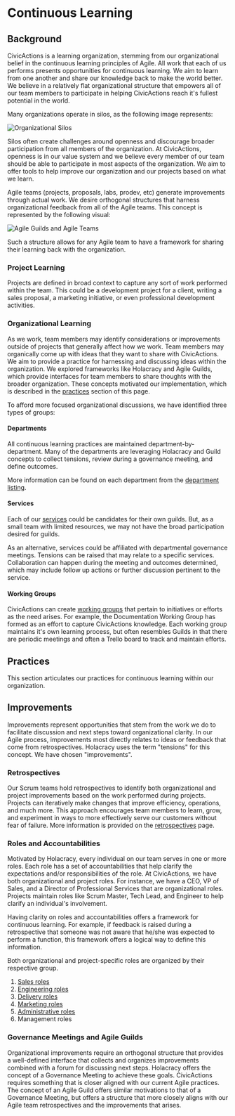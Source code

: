 # Continuous Learning

## Background

CivicActions is a learning organization, stemming from our organizational belief in the continuous learning
principles of Agile. All work that each of us performs presents opportunities for continuous learning. We aim 
to learn from one another and share our knowledge back to make the world better. We believe in a relatively 
flat organizational structure that empowers all of our team members to participate in helping CivicActions 
reach it's fullest potential in the world.

Many organizations operate in silos, as the following image represents:

![Organizational Silos](https://cdn-images-1.medium.com/max/1600/1*Mi-WprLxdBcreUjHLWLtBg.png)

Silos often create challenges around openness and discourage broader participation from all members of the organization.
 At CivicActions, openness is in our value system and we believe every member of our team should be able to participate in 
 most aspects of the organization. We aim to offer tools to help improve our organization and our projects based on 
 what we learn.
 
Agile teams (projects, proposals, labs, prodev, etc) generate improvements through actual work. We desire orthogonal 
structures that harness organizational feedback from all of the Agile teams. This concept is represented 
by the following visual:

![Agile Guilds and Agile Teams](https://cdn-images-1.medium.com/max/1600/1*Nk9G_KFq6gMGOLMxZTM3rQ.png)

Such a structure allows for any Agile team to have a framework for sharing their learning back with the 
organization.
 
### Project Learning

Projects are defined in broad context to capture any sort of work performed within the team. This could be a 
development project for a client, writing a sales proposal, a marketing initiative, or even professional development
activities. 

### Organizational Learning

As we work, team members may identify considerations or improvements outside of projects that generally affect how 
we work. Team members may organically come up with ideas that they want to share with CivicActions. We aim to provide 
a practice for harnessing and discussing ideas within the organization. We explored frameworks like Holacracy 
and Agile Guilds, which provide interfaces for team members to share thoughts with the broader organization. These 
concepts motivated our implementation, which is described in the [practices]() section of this page.

To afford more focused organizational discussions, we have identified three types of groups: 

#### Departments

All continuous learning practices are maintained department-by-department. Many of the departments are leveraging 
Holacracy and Guild concepts to collect tensions, review during a governance meeting, and define outcomes.

More information can be found on each department from the [department listing](../02-about-us/departments.md).

#### Services

Each of our [services](../02-about-us/services) could be candidates for their own guilds. But, as a small team 
with limited resources, we may not have the broad participation desired for guilds. 

As an alternative, services could be affiliated with departmental governance meetings. Tensions can be raised that 
may relate to a specific services. Collaboration can happen during the meeting and outcomes determined, which may include 
follow up actions or further discussion pertinent to the service.

#### Working Groups

CivicActions can create [working groups](../02-about-us/working-groups) that pertain to initiatives or efforts as the 
need arises. For example, the Documentation Working Group has formed as an effort to capture CivicActions knowledge. 
Each working group maintains it's own learning process, but often resembles Guilds in that there are periodic meetings 
and often a Trello board to track and maintain efforts. 

## Practices

This section articulates our practices for continuous learning within our organization.

## Improvements
Improvements represent opportunities that stem from the work we do to facilitate discussion and next steps toward 
organizational clarity. In our Agile process, improvements most directly relates to ideas or feedback that come from 
retrospectives. Holacracy uses the term "tensions" for this concept. We have chosen "improvements".

### Retrospectives

Our Scrum teams hold retrospectives to identify both organizational and project improvements based on 
the work performed during projects. Projects can iteratively make changes that improve efficiency, operations, 
and much more. This approach encourages team members to learn, grow, and experiment in ways to more effectively serve 
our customers without fear of failure. More information is provided on the 
[retrospectives](agile-baseline/02-process/practices/sprint-retrospectives.md) page.

### Roles and Accountabilities
Motivated by Holacracy, every individual on our team serves in one or more roles. Each role has a set of 
accountabilities that help clarify the expectations and/or responsibilities of the role. At CivicActions, we have both 
organizational and project roles. For instance, we have a CEO, VP of Sales, and a Director of Professional Services that
 are organizational roles. Projects maintain roles like Scrum Master, Tech Lead, and Engineer to help clarify an 
individual's involvement. 

Having clarity on roles and accountabilities offers a framework for continuous learning. For example, if feedback is 
raised during a retrospective that someone was not aware that he/she was expected to perform a function, this framework 
offers a logical way to define this information.

Both organizational and project-specific roles are organized by their respective group. 

1. [Sales roles](../07-sales-and-marketing/roles-and-accountabilities.md)
1. [Engineering roles](../05-engineering/roles-and-accountabilities.md)
1. [Delivery roles](../06-project-management/roles-and-accountabilities.md)
1. [Marketing roles](../10-marketing/roles-and-accountabilities.md)
1. [Administrative roles](../08-hr-admin/roles-and-accountabilities.md)
1. Management roles

### Governance Meetings and Agile Guilds
Organizational improvements require an orthogonal structure that provides a well-defined interface that collects and 
organizes improvements combined with a forum for discussing next steps. Holacracy offers the concept of a Governance 
Meeting to achieve these goals. CivicActions requires something that is closer aligned with our current Agile practices. 
The concept of an Agile Guild offers similar motivations to that of a Governance Meeting, but offers a structure that 
more closely aligns with our Agile team retrospectives and the improvements that arises. 